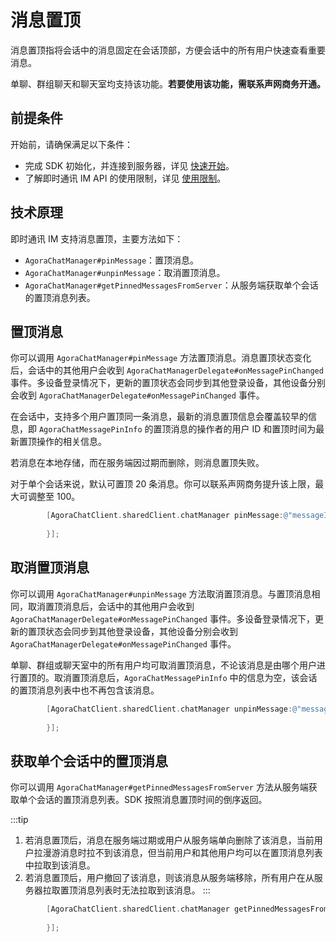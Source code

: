 # 消息置顶

消息置顶指将会话中的消息固定在会话顶部，方便会话中的所有用户快速查看重要消息。

单聊、群组聊天和聊天室均支持该功能。**若要使用该功能，需联系声网商务开通。**

## 前提条件

开始前，请确保满足以下条件：

- 完成 SDK 初始化，并连接到服务器，详见 [快速开始](quickstart.html)。
- 了解即时通讯 IM API 的使用限制，详见 [使用限制](limitation.html)。

## 技术原理

即时通讯 IM 支持消息置顶，主要方法如下：

- `AgoraChatManager#pinMessage`：置顶消息。
- `AgoraChatManager#unpinMessage`：取消置顶消息。
- `AgoraChatManager#getPinnedMessagesFromServer`：从服务端获取单个会话的置顶消息列表。

## 置顶消息

你可以调用 `AgoraChatManager#pinMessage` 方法置顶消息。消息置顶状态变化后，会话中的其他用户会收到 `AgoraChatManagerDelegate#onMessagePinChanged` 事件。多设备登录情况下，更新的置顶状态会同步到其他登录设备，其他设备分别会收到 `AgoraChatManagerDelegate#onMessagePinChanged` 事件。

在会话中，支持多个用户置顶同一条消息，最新的消息置顶信息会覆盖较早的信息，即 `AgoraChatMessagePinInfo` 的置顶消息的操作者的用户 ID 和置顶时间为最新置顶操作的相关信息。

若消息在本地存储，而在服务端因过期而删除，则消息置顶失败。

对于单个会话来说，默认可置顶 20 条消息。你可以联系声网商务提升该上限，最大可调整至 100。

```objectivec
        [AgoraChatClient.sharedClient.chatManager pinMessage:@"messageId" completion:^(AgoraChatMessage * _Nullable message, AgoraChatError * _Nullable aError) {
            
        }];
```

## 取消置顶消息

你可以调用 `AgoraChatManager#unpinMessage` 方法取消置顶消息。与置顶消息相同，取消置顶消息后，会话中的其他用户会收到 `AgoraChatManagerDelegate#onMessagePinChanged` 事件。多设备登录情况下，更新的置顶状态会同步到其他登录设备，其他设备分别会收到 `AgoraChatManagerDelegate#onMessagePinChanged` 事件。

单聊、群组或聊天室中的所有用户均可取消置顶消息，不论该消息是由哪个用户进行置顶的。取消置顶消息后，`AgoraChatMessagePinInfo` 中的信息为空，该会话的置顶消息列表中也不再包含该消息。


```objectivec
        [AgoraChatClient.sharedClient.chatManager unpinMessage:@"messageId" completion:^(AgoraChatMessage * _Nullable message, AgoraChatError * _Nullable aError) {
            
        }];
```

## 获取单个会话中的置顶消息

你可以调用 `AgoraChatManager#getPinnedMessagesFromServer` 方法从服务端获取单个会话的置顶消息列表。SDK 按照消息置顶时间的倒序返回。

:::tip
1. 若消息置顶后，消息在服务端过期或用户从服务端单向删除了该消息，当前用户拉漫游消息时拉不到该消息，但当前用户和其他用户均可以在置顶消息列表中拉取到该消息。
2. 若消息置顶后，用户撤回了该消息，则该消息从服务端移除，所有用户在从服务器拉取置顶消息列表时无法拉取到该消息。
:::


```objectivec
        [AgoraChatClient.sharedClient.chatManager getPinnedMessagesFromServer:@"conversationId" completion:^(NSArray<AgoraChatMessage *> * _Nullable messages, AgoraChatError * _Nullable aError) {
            
        }];
```
